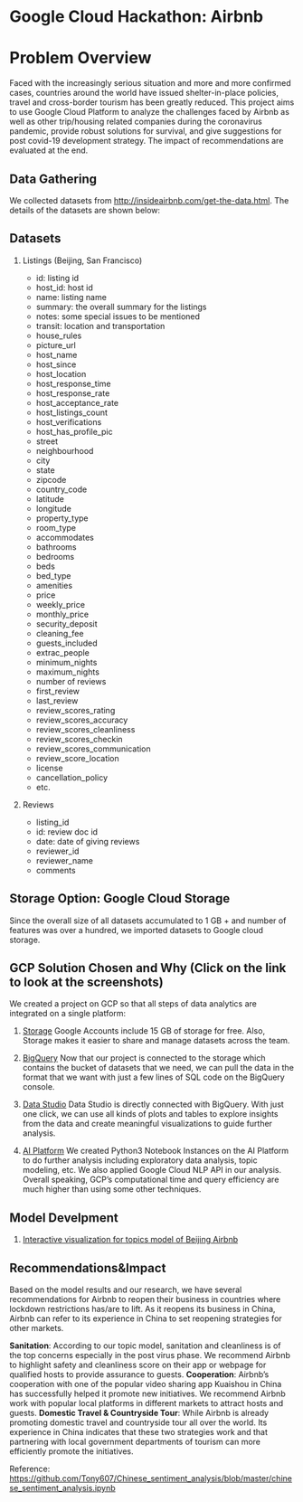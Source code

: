 # Google Cloud Hackathon: Airbnb
# Problem Overview
Faced with the increasingly serious situation and more and more confirmed cases, countries around the world have issued shelter-in-place policies, travel and cross-border tourism has been greatly reduced. 
This project aims to use Google Cloud Platform to analyze the challenges faced by Airbnb as well as other trip/housing related companies during the coronavirus pandemic, provide robust solutions for survival, and give suggestions for post covid-19 development strategy. The impact of recommendations are evaluated at the end.

## Data Gathering
We collected datasets from http://insideairbnb.com/get-the-data.html. The details of the datasets are shown below:

## Datasets
1. Listings (Beijing, San Francisco)
   - id: listing id
   - host_id: host id
   - name: listing name 
   - summary: the overall summary for the listings
   - notes: some special issues to be mentioned
   - transit: location and transportation
   - house_rules
   - picture_url
   - host_name
   - host_since
   - host_location
   - host_response_time
   - host_response_rate
   - host_acceptance_rate
   - host_listings_count
   - host_verifications
   - host_has_profile_pic
   - street
   - neighbourhood
   - city
   - state
   - zipcode
   - country_code
   - latitude
   - longitude
   - property_type
   - room_type
   - accommodates
   - bathrooms
   - bedrooms
   - beds
   - bed_type
   - amenities
   - price
   - weekly_price
   - monthly_price
   - security_deposit
   - cleaning_fee
   - guests_included
   - extrac_people
   - minimum_nights
   - maximum_nights
   - number of reviews
   - first_review
   - last_review
   - review_scores_rating
   - review_scores_accuracy
   - review_scores_cleanliness
   - review_scores_checkin
   - review_scores_communication
   - review_score_location
   - license
   - cancellation_policy
   - etc.
   
2. Reviews 
   - listing_id
   - id: review doc id
   - date: date of giving reviews
   - reviewer_id
   - reviewer_name
   - comments

## Storage Option: Google Cloud Storage
Since the overall size of all datasets accumulated to 1 GB + and number of features was over a hundred, we imported datasets to Google cloud storage.

## GCP Solution Chosen and Why (**Click on the link to look at the screenshots**)
We created a project on GCP so that all steps of data analytics are integrated on a single platform: 
1. [Storage](https://github.com/boyasun/Google-Cloud-Hackathon-Airbnb/blob/master/docs/storage.png)
Google Accounts include 15 GB of storage for free. Also, Storage makes it easier to share and manage datasets across the team.

2. [BigQuery](https://github.com/Freiheit77/Google-Cloud-Hackathon-Airbnb/blob/master/docs/bigquery.png)
Now that our project is connected to the storage which contains the bucket of datasets that we need, we can pull the data in the format that we want with just a few lines of SQL code on the BigQuery console. 

3. [Data Studio](https://github.com/Freiheit77/Google-Cloud-Hackathon-Airbnb/blob/master/docs/beijing.png)
Data Studio is directly connected with BigQuery. With just one click, we can use all kinds of plots and tables to explore insights from the data and create meaningful visualizations to guide further analysis.

4. [AI Platform](https://github.com/Freiheit77/Google-Cloud-Hackathon-Airbnb/blob/r/docs/AI%20platform.png)
We created Python3 Notebook Instances on the AI Platform to do further analysis including exploratory data analysis, topic modeling, etc. We also applied Google Cloud NLP API in our analysis. Overall speaking, GCP’s computational time and query efficiency are much higher than using some other techniques. 

## Model Develpment
1. [Interactive visualization for topics model of Beijing Airbnb](https://freiheit77.github.io/Google-Cloud-Hackathon-Airbnb/beijing_vis.html)

## Recommendations&Impact
Based on the model results and our research, we have several recommendations for Airbnb to reopen their business in countries where lockdown restrictions has/are to lift. As it reopens its business in China, Airbnb can refer to its experience in China to set reopening strategies for other markets. 

**Sanitation**: According to our topic model, sanitation and cleanliness is of the top concerns especially in the post virus phase. We recommend Airbnb to highlight safety and cleanliness score on their app or webpage for qualified hosts to provide assurance to guests. 
**Cooperation**: Airbnb’s cooperation with one of the popular video sharing app Kuaishou in China has successfully helped it promote new initiatives. We recommend Airbnb work with popular local platforms in different markets to attract hosts and guests.
**Domestic Travel & Countryside Tour**: While Airbnb is already promoting domestic travel and countryside tour all over the world. Its experience in China indicates that these two strategies work and that partnering with local government departments of tourism can more efficiently promote the initiatives.   




Reference:
https://github.com/Tony607/Chinese_sentiment_analysis/blob/master/chinese_sentiment_analysis.ipynb
